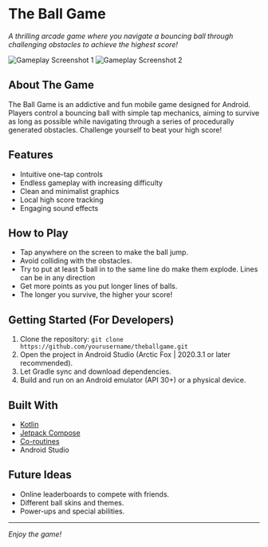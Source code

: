 # The Ball Game

*A thrilling arcade game where you navigate a bouncing ball through challenging obstacles to achieve the highest score!*

![Gameplay Screenshot 1](path/to/screenshot1.png)
![Gameplay Screenshot 2](path/to/screenshot2.gif)

## About The Game

The Ball Game is an addictive and fun mobile game designed for Android. Players control a bouncing ball with simple tap mechanics, aiming to survive as long as possible while navigating through a series of procedurally generated obstacles. Challenge yourself to beat your high score!

## Features

*   Intuitive one-tap controls
*   Endless gameplay with increasing difficulty
*   Clean and minimalist graphics
*   Local high score tracking
*   Engaging sound effects

## How to Play

*   Tap anywhere on the screen to make the ball jump.
*   Avoid colliding with the obstacles.
*   Try to put at least 5 ball in to the same line do make them explode. Lines can be in any direction
*   Get more points as you put longer lines of balls.
*   The longer you survive, the higher your score!

## Getting Started (For Developers)

1.  Clone the repository: `git clone https://github.com/yourusername/theballgame.git`
2.  Open the project in Android Studio (Arctic Fox | 2020.3.1 or later recommended).
3.  Let Gradle sync and download dependencies.
4.  Build and run on an Android emulator (API 30+) or a physical device.

## Built With

*   [Kotlin](https://kotlinlang.org/)
*   [Jetpack Compose](https://developer.android.com/jetpack/compose)
*   [Co-routines](https://developer.android.com/co-routines)
*   Android Studio

## Future Ideas

*   Online leaderboards to compete with friends.
*   Different ball skins and themes.
*   Power-ups and special abilities.

---

*Enjoy the game!*